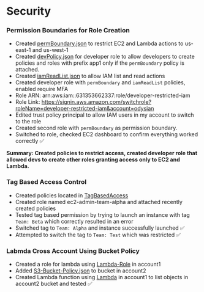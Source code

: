 # Security
### Permission Boundaries for Role Creation

- Created [permBoundary.json](./PermBoundary/permBoundary.json) to restrict EC2 and Lambda actions to us-east-1 and us-west-1
- Created [devPolicy.json](./PermBoundary/devPolicy.json) for developer role to allow developers to create policies and roles with prefix app1 only if the `permBoundary` policy is attached.
- Created [iamReadList.json](./PermBoundary/iamReadList.json) to allow IAM list and read actions
- Created developer role with `permBoundary` and `iamReadList` policies, enabled require MFA
- Role ARN: arn:aws:iam::631353662337:role/developer-restricted-iam
- Role Link: https://signin.aws.amazon.com/switchrole?roleName=developer-restricted-iam&account=odysian
- Edited trust policy principal to allow IAM users in my account to switch to the role
- Created second role with `permBoundary` as permission boundary.
- Switched to role, checked EC2 dashboard to confirm everything worked correctly ✅

**Summary: Created policies to restrict access, created developer role that allowed devs to create other roles granting access only to EC2 and Lambda.**

### Tag Based Access Control
- Created policies located in [TagBasedAccess](./TagBasedAccess) 
- Created role named ec2-admin-team-alpha and attached recently created policies 
- Tested tag based permission by trying to launch an instance with tag `Team: Beta` which correctly resulted in an error
- Switched tag to `Team: Alpha` and instance successfully launched ✅
- Attempted to switch the tag to `Team: Test` which was restricted ✅

### Labmda Cross Account Using Bucket Policy
- Created a role for lambda using [Lambda-Role](LambdaCrossAccBucketPolicy/Lambda-Role.json) in account1
- Added [S3-Bucket-Policy.json](LambdaCrossAccBucketPolicy/S3-Bucket-Policy.json) to bucket in account2
- Created Lambda function using [Lambda](LambdaCrossAccBucketPolicy/Lambda.py) in account1 to list objects in account2 bucket and tested ✅